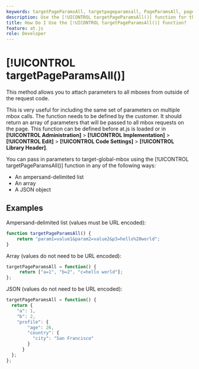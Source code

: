 ```yaml
---
keywords: targetPageParamsAll, targetpageparamsall, PageParamsAll, pageparamsall, page params, page parameters, at.js, functions, function, targetPageParamsAll0
description: Use the [!UICONTROL targetPageParamsAll()] function for the [!DNL Adobe Target] at.js JavaScript library to attach parameters to all mboxes from outside of the request code.
title: How Do I Use the [!UICONTROL targetPageParamsAll()] Function?
feature: at.js
role: Developer
---
```

# [!UICONTROL targetPageParamsAll()]

This method allows you to attach parameters to all mboxes from outside of the request code.

This is very useful for including the same set of parameters on multiple mbox calls. The function needs to be defined by the customer. It should return an array of parameters that will be passed to all mbox requests on the page. This function can be defined before at.js is loaded or in **[!UICONTROL Administration]** > **[!UICONTROL Implementation]** > **[!UICONTROL Edit]** > **[!UICONTROL Code Settings]** > **[!UICONTROL Library Header]**.

You can pass in parameters to target-global-mbox using the [!UICONTROL targetPageParamsAll()] function in any of the following ways:

* An ampersand-delimited list 
* An array 
* A JSON object

## Examples

Ampersand-delimited list (values must be URL encoded):

```javascript {line-numbers="true"
function targetPageParamsAll() { 
    return "param1=value1&param2=value2&p3=hello%20world"; 
}
```

Array (values do not need to be URL encoded):

```javascript {line-numbers="true"
targetPageParamsAll = function() { 
     return ["a=1", "b=2", "c=hello world"]; 
};
```

JSON (values do not need to be URL encoded):

```javascript {line-numbers="true"
targetPageParamsAll = function() { 
  return { 
    "a": 1, 
    "b": 2, 
    "profile": { 
        "age": 26, 
        "country": { 
          "city": "San Francisco" 
        } 
      } 
  }; 
};
```
